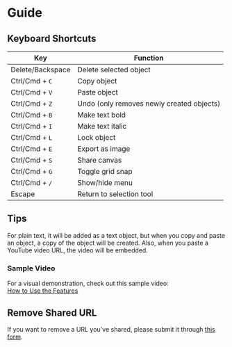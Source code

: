 # Guide

## Keyboard Shortcuts

| Key              | Function                                  |
| ---------------- | ----------------------------------------- |
| Delete/Backspace | Delete selected object                    |
| Ctrl/Cmd + `C`   | Copy object                               |
| Ctrl/Cmd + `V`   | Paste object                              |
| Ctrl/Cmd + `Z`   | Undo (only removes newly created objects) |
| Ctrl/Cmd + `B`   | Make text bold                            |
| Ctrl/Cmd + `I`   | Make text italic                          |
| Ctrl/Cmd + `L`   | Lock object                               |
| Ctrl/Cmd + `E`   | Export as image                           |
| Ctrl/Cmd + `S`   | Share canvas                              |
| Ctrl/Cmd + `G`   | Toggle grid snap                          |
| Ctrl/Cmd + `/`   | Show/hide menu                            |
| Escape           | Return to selection tool                  |

## Tips

For plain text, it will be added as a text object, but when you copy and paste an object, a copy of the object will be created.
Also, when you paste a YouTube video URL, the video will be embedded.

### Sample Video

For a visual demonstration, check out this sample video:  
[How to Use the Features](https://www.youtube.com/watch?v=UW_GOOb7Zjk)

## Remove Shared URL

If you want to remove a URL you've shared, please submit it through [this form](https://forms.gle/coanQsMM6aeuUVX78).
